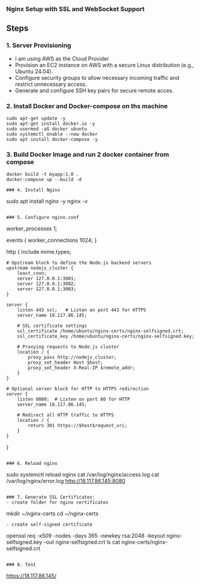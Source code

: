 ### Nginx Setup with SSL and WebSocket Support

## Steps

### 1. Server Provisioning
- I am using AWS as the Cloud Provider
- Provision an EC2 instance on AWS with a secure Linux distribution (e.g., Ubuntu 24.04).
- Configure security groups to allow necessary incoming traffic and restrict unnecessary access.
- Generate and configure SSH key pairs for secure remote acces.

### 2. Install Docker and Docker-compose on ths machine
```
sudo apt-get update -y
sudo apt-get install docker.io -y
sudo usermod -aG docker ubuntu
sudo systemctl enable --now docker
sudo apt install docker-compose -y
```

### 3. Build Docker Image and run 2 docker container from compose
```
docker build -t myapp:1.0 .
docker-compose up --build -d

### 4. Install Nginx
```
sudo apt install nginx -y
nginx -v
```

### 5. Configure nginx.conf
```
worker_processes 1;

events {
    worker_connections 1024;
}

http {
    include mime.types;
    
    # Upstream block to define the Node.js backend servers
    upstream nodejs_cluster {
        least_conn;
        server 127.0.0.1:3001;
        server 127.0.0.1:3002;
        server 127.0.0.1:3003;
    }

    server {
        listen 443 ssl;   # Listen on port 443 for HTTPS
        server_name 18.117.86.145;
        
        # SSL certificate settings
        ssl_certificate /home/ubuntu/nginx-certs/nginx-selfsigned.crt;
        ssl_certificate_key /home/ubuntu/nginx-certs/nginx-selfsigned.key;
        
        # Proxying requests to Node.js cluster
        location / {
            proxy_pass http://nodejs_cluster;
            proxy_set_header Host $host;
            proxy_set_header X-Real-IP $remote_addr;
        }
    }
    
    # Optional server block for HTTP to HTTPS redirection
    server {
        listen 8080;  # Listen on port 80 for HTTP
        server_name 18.117.86.145;

        # Redirect all HTTP traffic to HTTPS
        location / {
            return 301 https://$host$request_uri;
        }
    }
}
```

### 6. Reload nginx
```
sudo systemctl reload nginx
cat /var/log/nginx/access.log
cat /var/log/nginx/error.log
http://18.117.86.145:8080
```

### 7. Generate SSL Certificates:
- create folder for nginx certificates
```
mkdir ~/nginx-certs
cd ~/nginx-certs
```
- create self-signed certificate
```
openssl req -x509 -nodes -days 365 -newkey rsa:2048 -keyout nginx-selfsigned.key -out nginx-selfsigned.crt
ls
cat nginx-certs/nginx-selfsigned.crt
```

### 8. Test
```
https://18.117.86.145/
```